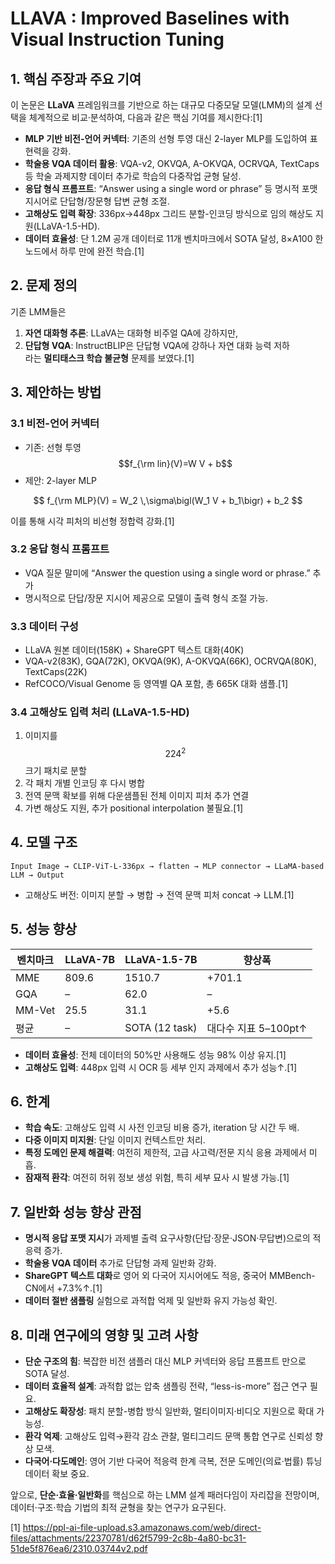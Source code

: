# LLAVA : Improved Baselines with Visual Instruction Tuning

## 1. 핵심 주장과 주요 기여  
이 논문은 **LLaVA** 프레임워크를 기반으로 하는 대규모 다중모달 모델(LMM)의 설계 선택을 체계적으로 비교·분석하여, 다음과 같은 핵심 기여를 제시한다:[1]
- **MLP 기반 비전-언어 커넥터**: 기존의 선형 투영 대신 2-layer MLP를 도입하여 표현력을 강화.  
- **학술용 VQA 데이터 활용**: VQA-v2, OKVQA, A-OKVQA, OCRVQA, TextCaps 등 학술 과제지향 데이터 추가로 학습의 다중작업 균형 달성.  
- **응답 형식 프롬프트**: “Answer using a single word or phrase” 등 명시적 포맷 지시어로 단답형/장문형 답변 균형 조절.  
- **고해상도 입력 확장**: 336px→448px 그리드 분할-인코딩 방식으로 임의 해상도 지원(LLaVA-1.5-HD).  
- **데이터 효율성**: 단 1.2M 공개 데이터로 11개 벤치마크에서 SOTA 달성, 8×A100 한 노드에서 하루 만에 완전 학습.[1]

## 2. 문제 정의  
기존 LMM들은  
1) **자연 대화형 추론**: LLaVA는 대화형 비주얼 QA에 강하지만,  
2) **단답형 VQA**: InstructBLIP은 단답형 VQA에 강하나 자연 대화 능력 저하  
라는 **멀티태스크 학습 불균형** 문제를 보였다.[1]

## 3. 제안하는 방법  
### 3.1 비전-언어 커넥터  
- 기존: 선형 투영 $$f_{\rm lin}(V)=W V + b$$  
- 제안: 2-layer MLP  

$$
    f_{\rm MLP}(V) = W_2 \,\sigma\bigl(W_1 V + b_1\bigr) + b_2
  $$  
  
  이를 통해 시각 피처의 비선형 정합력 강화.[1]

### 3.2 응답 형식 프롬프트  
- VQA 질문 말미에 “Answer the question using a single word or phrase.” 추가  
- 명시적으로 단답/장문 지시어 제공으로 모델이 출력 형식 조절 가능.  

### 3.3 데이터 구성  
- LLaVA 원본 데이터(158K) + ShareGPT 텍스트 대화(40K)  
- VQA-v2(83K), GQA(72K), OKVQA(9K), A-OKVQA(66K), OCRVQA(80K), TextCaps(22K)  
- RefCOCO/Visual Genome 등 영역별 QA 포함, 총 665K 대화 샘플.[1]

### 3.4 고해상도 입력 처리 (LLaVA-1.5-HD)  
1. 이미지를 $$224^2$$ 크기 패치로 분할  
2. 각 패치 개별 인코딩 후 다시 병합  
3. 전역 문맥 확보를 위해 다운샘플된 전체 이미지 피처 추가 연결  
4. 가변 해상도 지원, 추가 positional interpolation 불필요.[1]

## 4. 모델 구조  
```text
Input Image → CLIP-ViT-L-336px → flatten → MLP connector → LLaMA-based LLM → Output
```
- 고해상도 버전: 이미지 분할 → 병합 → 전역 문맥 피처 concat → LLM.[1]

## 5. 성능 향상  
| 벤치마크    | LLaVA-7B | LLaVA-1.5-7B | 향상폭                |
|-----------|----------|--------------|---------------------|
| MME       | 809.6    | 1510.7       | +701.1             |
| GQA       | –        | 62.0         | –                  |
| MM-Vet    | 25.5     | 31.1         | +5.6               |
| 평균      | –        | SOTA (12 task) | 대다수 지표 5–100pt↑ |

- **데이터 효율성**: 전체 데이터의 50%만 사용해도 성능 98% 이상 유지.[1]
- **고해상도 입력**: 448px 입력 시 OCR 등 세부 인지 과제에서 추가 성능↑.[1]

## 6. 한계  
- **학습 속도**: 고해상도 입력 시 사전 인코딩 비용 증가, iteration 당 시간 두 배.  
- **다중 이미지 미지원**: 단일 이미지 컨텍스트만 처리.  
- **특정 도메인 문제 해결력**: 여전히 제한적, 고급 사고력/전문 지식 응용 과제에서 미흡.  
- **잠재적 환각**: 여전히 허위 정보 생성 위험, 특히 세부 묘사 시 발생 가능.[1]

## 7. 일반화 성능 향상 관점  
- **명시적 응답 포맷 지시**가 과제별 출력 요구사항(단답·장문·JSON·무답변)으로의 적응력 증가.  
- **학술용 VQA 데이터** 추가로 단답형 과제 일반화 강화.  
- **ShareGPT 텍스트 대화**로 영어 외 다국어 지시어에도 적응, 중국어 MMBench-CN에서 +7.3%↑.[1]
- **데이터 절반 샘플링** 실험으로 과적합 억제 및 일반화 유지 가능성 확인.  

## 8. 미래 연구에의 영향 및 고려 사항  
- **단순 구조의 힘**: 복잡한 비전 샘플러 대신 MLP 커넥터와 응답 프롬프트 만으로 SOTA 달성.  
- **데이터 효율적 설계**: 과적합 없는 압축 샘플링 전략, “less-is-more” 접근 연구 필요.  
- **고해상도 확장성**: 패치 분할-병합 방식 일반화, 멀티이미지·비디오 지원으로 확대 가능성.  
- **환각 억제**: 고해상도 입력→환각 감소 관찰, 멀티그리드 문맥 통합 연구로 신뢰성 향상 모색.  
- **다국어·다도메인**: 영어 기반 다국어 적응력 한계 극복, 전문 도메인(의료·법률) 튜닝 데이터 확보 중요.  

앞으로, **단순·효율·일반화**를 핵심으로 하는 LMM 설계 패러다임이 자리잡을 전망이며, 데이터·구조·학습 기법의 최적 균형을 찾는 연구가 요구된다.  

[1] https://ppl-ai-file-upload.s3.amazonaws.com/web/direct-files/attachments/22370781/d62f5799-2c8b-4a80-bc31-51de5f876ea6/2310.03744v2.pdf
